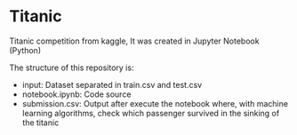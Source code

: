 # Titanic

Titanic competition from kaggle, It was created in Jupyter Notebook (Python)

The structure of this repository is:
  - input: Dataset separated in train.csv and test.csv
  - notebook.ipynb: Code source
  - submission.csv: Output after execute the notebook where, with machine learning algorithms, check which passenger survived in the sinking of the titanic
